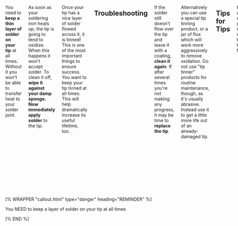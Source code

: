 <div class="columns" markdown="1">

You need to **keep a thin layer of solder on your tip** at all times. Without it you won't be able to transfer heat to your solder joint.

As soon as your soldering iron heats up, the tip is going to tend to oxidize. When this happens it won't accept solder. To clean it off, **wipe it against your damp sponge. Now immediately apply solder** to the tip.

Once your tip has a nice layer of solder flowed across it, it is tinned! This is one of the most important things to ensure success. You want to keep your tip tinned at all times. This will help dramatically increase its useful lifetime, too.

## Troubleshooting

If the solder still doesn't flow over the tip and leave it with a coating, **clean it again**. If after several times you're not making any progress, it may be time to **replace the tip**.

Alternatively you can use a special tip tinning product, or a jar of flux which will work more aggressively to remove oxidation. Do not use "tip tinner" products for routine maintenance, though, as it's usually abrasive. Instead use it to get a little more life out of an already-damaged tip.


## Tips for Tips

Here are some good rules of thumb to follow:

- Clean and tin the tip **immediately after turning on** your soldering iron.
- **Keep the tip protected** by putting a large amount of solder on it any time you'll be setting it down for more than a few seconds. Wipe it gently when you pick it up again, optionally adding more solder if needed.
- Clean and tin **every few joints** while using it

</div>

[% WRAPPER "callout.html" type="danger" heading="REMINDER" %]
<p>You NEED to keep a layer of solder on your tip at all times</p>
[% END %]

